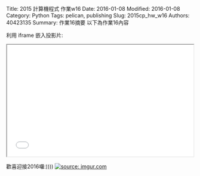Title: 2015 計算機程式 作業w16
Date: 2016-01-08
Modified: 2016-01-08
Category: Python
Tags: pelican, publishing
Slug: 2015cp_hw_w16
Authors: 40423135
Summary: 作業16摘要
以下為作業16內容

利用 iframe 嵌入投影片:

<iframe src="w16.html" width="500" height="300"></iframe>

歡喜迎接2016囉:))))
<a href="http://imgur.com/FZQclPX"><img src="http://i.imgur.com/FZQclPX.jpg" title="source: imgur.com" /></a>